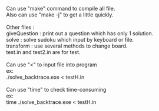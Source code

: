 Can use "make" command to compile all file.<br>
Also can use "make -j" to get a little quickly.<br>
<br>
Other files :<br>
giveQuestion : print out a question which has only 1 solution.<br>
solve : solve sudoku which input by keyboard or file.<br>
transform : use several methods to change board.<br>
test.in and test2.in are for test.<br>
<br>
Can use "<" to input file into program<br>
ex:<br>
./solve_backtrace.exe < testH.in<br>
<br>
Can use "time" to check time-consuming<br>
ex:<br>
time ./solve_backtrace.exe < testH.in<br>
